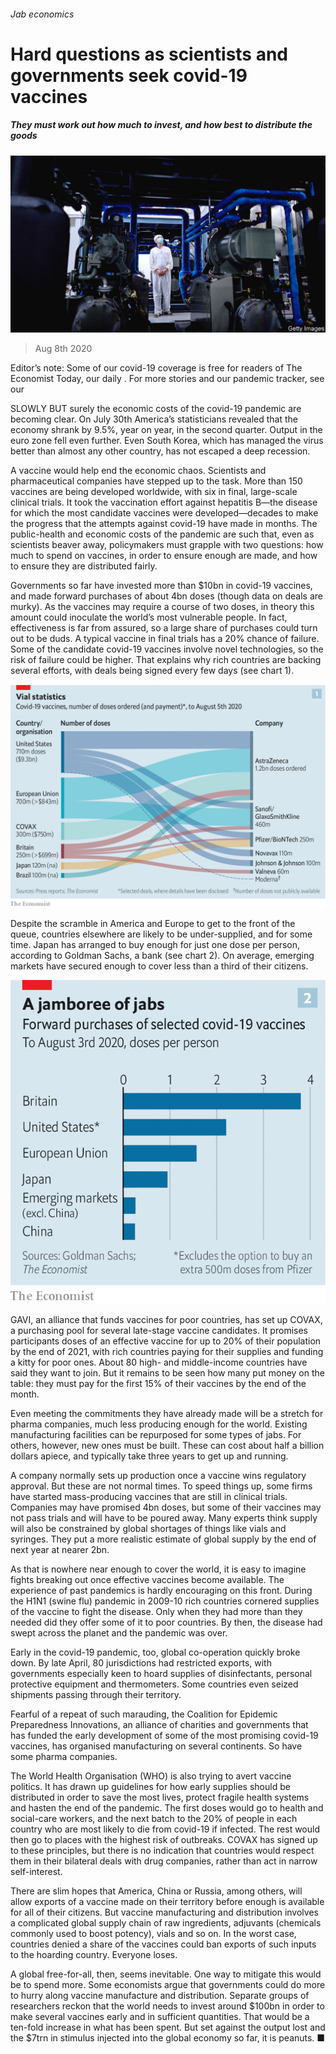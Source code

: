 ###### Jab economics

# Hard questions as scientists and governments seek covid-19 vaccines 

##### They must work out how much to invest, and how best to distribute the goods 

![image](images/20200808_FNP002_0.jpg) 

> Aug 8th 2020 

Editor’s note: Some of our covid-19 coverage is free for readers of The Economist Today, our daily . For more stories and our pandemic tracker, see our 

SLOWLY BUT surely the economic costs of the covid-19 pandemic are becoming clear. On July 30th America’s statisticians revealed that the economy shrank by 9.5%, year on year, in the second quarter. Output in the euro zone fell even further. Even South Korea, which has managed the virus better than almost any other country, has not escaped a deep recession.

A vaccine would help end the economic chaos. Scientists and pharmaceutical companies have stepped up to the task. More than 150 vaccines are being developed worldwide, with six in final, large-scale clinical trials. It took the vaccination effort against hepatitis B—the disease for which the most candidate vaccines were developed—decades to make the progress that the attempts against covid-19 have made in months. The public-health and economic costs of the pandemic are such that, even as scientists beaver away, policymakers must grapple with two questions: how much to spend on vaccines, in order to ensure enough are made, and how to ensure they are distributed fairly.


Governments so far have invested more than $10bn in covid-19 vaccines, and made forward purchases of about 4bn doses (though data on deals are murky). As the vaccines may require a course of two doses, in theory this amount could inoculate the world’s most vulnerable people. In fact, effectiveness is far from assured, so a large share of purchases could turn out to be duds. A typical vaccine in final trials has a 20% chance of failure. Some of the candidate covid-19 vaccines involve novel technologies, so the risk of failure could be higher. That explains why rich countries are backing several efforts, with deals being signed every few days (see chart 1).

![image](images/20200808_FNC077.png) 


Despite the scramble in America and Europe to get to the front of the queue, countries elsewhere are likely to be under-supplied, and for some time. Japan has arranged to buy enough for just one dose per person, according to Goldman Sachs, a bank (see chart 2). On average, emerging markets have secured enough to cover less than a third of their citizens.

![image](images/20200808_FNC096.png) 


GAVI, an alliance that funds vaccines for poor countries, has set up COVAX, a purchasing pool for several late-stage vaccine candidates. It promises participants doses of an effective vaccine for up to 20% of their population by the end of 2021, with rich countries paying for their supplies and funding a kitty for poor ones. About 80 high- and middle-income countries have said they want to join. But it remains to be seen how many put money on the table: they must pay for the first 15% of their vaccines by the end of the month.

Even meeting the commitments they have already made will be a stretch for pharma companies, much less producing enough for the world. Existing manufacturing facilities can be repurposed for some types of jabs. For others, however, new ones must be built. These can cost about half a billion dollars apiece, and typically take three years to get up and running.

A company normally sets up production once a vaccine wins regulatory approval. But these are not normal times. To speed things up, some firms have started mass-producing vaccines that are still in clinical trials. Companies may have promised 4bn doses, but some of their vaccines may not pass trials and will have to be poured away. Many experts think supply will also be constrained by global shortages of things like vials and syringes. They put a more realistic estimate of global supply by the end of next year at nearer 2bn.

As that is nowhere near enough to cover the world, it is easy to imagine fights breaking out once effective vaccines become available. The experience of past pandemics is hardly encouraging on this front. During the H1N1 (swine flu) pandemic in 2009-10 rich countries cornered supplies of the vaccine to fight the disease. Only when they had more than they needed did they offer some of it to poor countries. By then, the disease had swept across the planet and the pandemic was over.

Early in the covid-19 pandemic, too, global co-operation quickly broke down. By late April, 80 jurisdictions had restricted exports, with governments especially keen to hoard supplies of disinfectants, personal protective equipment and thermometers. Some countries even seized shipments passing through their territory.

Fearful of a repeat of such marauding, the Coalition for Epidemic Preparedness Innovations, an alliance of charities and governments that has funded the early development of some of the most promising covid-19 vaccines, has organised manufacturing on several continents. So have some pharma companies.

The World Health Organisation (WHO) is also trying to avert vaccine politics. It has drawn up guidelines for how early supplies should be distributed in order to save the most lives, protect fragile health systems and hasten the end of the pandemic. The first doses would go to health and social-care workers, and the next batch to the 20% of people in each country who are most likely to die from covid-19 if infected. The rest would then go to places with the highest risk of outbreaks. COVAX has signed up to these principles, but there is no indication that countries would respect them in their bilateral deals with drug companies, rather than act in narrow self-interest.

There are slim hopes that America, China or Russia, among others, will allow exports of a vaccine made on their territory before enough is available for all of their citizens. But vaccine manufacturing and distribution involves a complicated global supply chain of raw ingredients, adjuvants (chemicals commonly used to boost potency), vials and so on. In the worst case, countries denied a share of the vaccines could ban exports of such inputs to the hoarding country. Everyone loses.

A global free-for-all, then, seems inevitable. One way to mitigate this would be to spend more. Some economists argue that governments could do more to hurry along vaccine manufacture and distribution. Separate groups of researchers reckon that the world needs to invest around $100bn in order to make several vaccines early and in sufficient quantities. That would be a ten-fold increase in what has been spent. But set against the output lost and the $7trn in stimulus injected into the global economy so far, it is peanuts. ■

